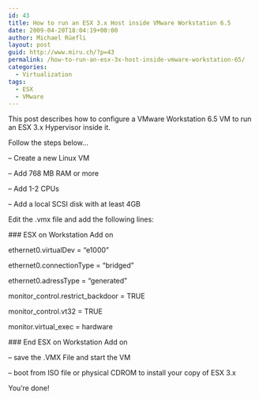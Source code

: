 ```yaml
---
id: 43
title: How to run an ESX 3.x Host inside VMware Workstation 6.5
date: 2009-04-20T18:04:19+00:00
author: Michael Rüefli
layout: post
guid: http://www.miru.ch/?p=43
permalink: /how-to-run-an-esx-3x-host-inside-vmware-workstation-65/
categories:
  - Virtualization
tags:
  - ESX
  - VMware
---
```

This post describes how to configure a VMware Workstation 6.5 VM to run an ESX 3.x Hypervisor inside it.
  
Follow the steps below&#8230;

&#8211; Create a new Linux VM
  
&#8211; Add 768 MB RAM or more
  
&#8211; Add 1-2 CPUs
  
&#8211; Add a local SCSI disk with at least 4GB

Edit the .vmx file and add the following lines:

\### ESX on Workstation Add on
  
ethernet0.virtualDev = &#8220;e1000&#8221;
  
ethernet0.connectionType = &#8220;bridged&#8221;
  
ethernet0.adressType = &#8220;generated&#8221;
  
monitor\_control.restrict\_backdoor = TRUE
  
monitor_control.vt32 = TRUE
  
monitor.virtual_exec = hardware
  
\### End ESX on Workstation Add on

&#8211; save the .VMX File and start the VM
  
&#8211; boot from ISO file or physical CDROM to install your copy of ESX 3.x

You&#8217;re done!